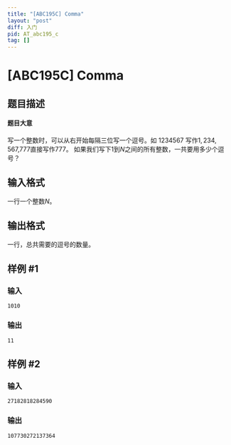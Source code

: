 ```yaml
---
title: "[ABC195C] Comma"
layout: "post"
diff: 入门
pid: AT_abc195_c
tag: []
---
```


# [ABC195C] Comma

## 题目描述

#### 题目大意
写一个整数时，可以从右开始每隔三位写一个逗号。如 $1234567$ 写作$1,234,567$,$777$直接写作$777$。
如果我们写下$1$到$N$之间的所有整数，一共要用多少个逗号？

## 输入格式

一行一个整数$N$。

## 输出格式

一行，总共需要的逗号的数量。

## 样例 #1

### 输入

```
1010
```

### 输出

```
11
```

## 样例 #2

### 输入

```
27182818284590
```

### 输出

```
107730272137364
```

